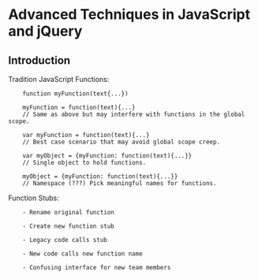 # **Advanced Techniques in JavaScript and jQuery**

## **Introduction**

Tradition JavaScript Functions:

        function myFunction(text{...}) 

        myFunction = function(text){...}
        // Same as above but may interfere with functions in the global scope.

        var myFunction = function(text){...}
        // Best case scenario that may avoid global scope creep.

        var myObject = {myFunction: function(text){...}}
        // Single object to hold functions.

        myObject = {myFunction: function(text){...}}
        // Namespace (???) Pick meaningful names for functions.

Function Stubs:

        - Rename original function

        - Create new function stub

        - Legacy code calls stub

        - New code calls new function name

        - Confusing interface for new team members